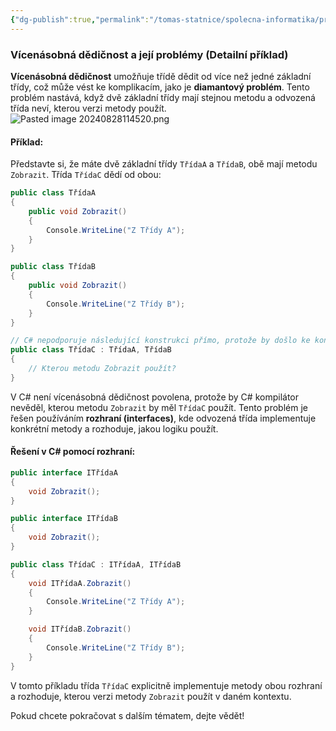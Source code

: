 ```yaml
---
{"dg-publish":true,"permalink":"/tomas-statnice/spolecna-informatika/programovaci-jazyk/vicenasobna-dedicnost-a-jeji-problemy/vicenasobna-dedicnost/","tags":["tomas","spolecna_informatika","programovaci_jazyky"],"noteIcon":""}
---
```


### Vícenásobná dědičnost a její problémy (Detailní příklad)

**Vícenásobná dědičnost** umožňuje třídě dědit od více než jedné základní třídy, což může vést ke komplikacím, jako je **diamantový problém**. Tento problém nastává, když dvě základní třídy mají stejnou metodu a odvozená třída neví, kterou verzi metody použít.
![Pasted image 20240828114520.png](/img/user/assets/img/Pasted%20image%2020240828114520.png)
#### Příklad:

Představte si, že máte dvě základní třídy `TřídaA` a `TřídaB`, obě mají metodu `Zobrazit`. Třída `TřídaC` dědí od obou:

```csharp
public class TřídaA
{
    public void Zobrazit()
    {
        Console.WriteLine("Z Třídy A");
    }
}

public class TřídaB
{
    public void Zobrazit()
    {
        Console.WriteLine("Z Třídy B");
    }
}

// C# nepodporuje následující konstrukci přímo, protože by došlo ke konfliktu:
public class TřídaC : TřídaA, TřídaB
{
    // Kterou metodu Zobrazit použít?
}
```

V C# není vícenásobná dědičnost povolena, protože by C# kompilátor nevěděl, kterou metodu `Zobrazit` by měl `TřídaC` použít. Tento problém je řešen používáním **rozhraní (interfaces)**, kde odvozená třída implementuje konkrétní metody a rozhoduje, jakou logiku použít.

#### Řešení v C# pomocí rozhraní:
```csharp
public interface ITřídaA
{
    void Zobrazit();
}

public interface ITřídaB
{
    void Zobrazit();
}

public class TřídaC : ITřídaA, ITřídaB
{
    void ITřídaA.Zobrazit()
    {
        Console.WriteLine("Z Třídy A");
    }

    void ITřídaB.Zobrazit()
    {
        Console.WriteLine("Z Třídy B");
    }
}
```
V tomto příkladu třída `TřídaC` explicitně implementuje metody obou rozhraní a rozhoduje, kterou verzi metody `Zobrazit` použít v daném kontextu.

Pokud chcete pokračovat s dalším tématem, dejte vědět!